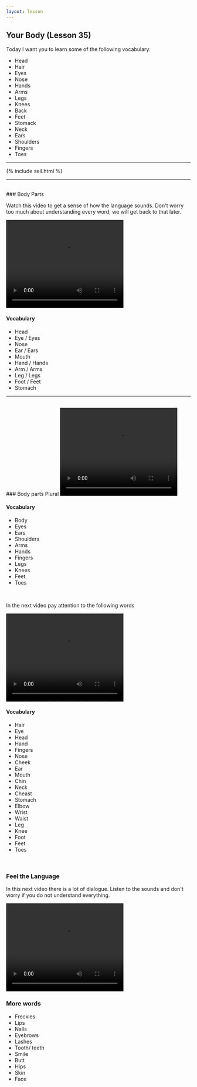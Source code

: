```yaml
---
layout: lesson
---
```

## Your Body  (Lesson 35)


Today I want you to learn some of the following vocabulary:

* Head 
* Hair 
* Eyes 
* Nose
* Hands 
* Arms
* Legs 
* Knees 
* Back 
* Feet 
* Stomack 
* Neck 
* Ears
* Shoulders 
* Fingers 
* Toes 



<hr>
<div class="our-book">{% include seil.html %}</div>

<hr>

<br class="column">
### Body Parts

Watch this video to get a sense of how the language sounds. Don't worry too much about understanding every word, we will get back to that later.


<video width="320" height="240" preload="none">
    <source type="video/youtube" src="http://www.youtube.com/watch?v=Zo9fQ9A60rU" />
</video>

#### Vocabulary

* Head 
* Eye / Eyes
* Nose 
* Ear / Ears 
* Mouth
* Hand / Hands
* Arm / Arms
* Leg / Legs
* Foot / Feet
* Stomach




<hr>
<br class="column">
### Body parts Plural 

<video width="320" height="240" preload="none">
    <source type="video/youtube" src="" />
</video>

#### Vocabulary

* Body
* Eyes 
* Ears
* Shoulders
* Arms 
* Hands
* Fingers
* Legs 
* Knees 
* Feet 
* Toes 


<br class="column">

In the next video pay attention to the following words


<video width="320" height="240" preload="none">
    <source type="video/youtube" src="http://www.youtube.com/watch?v=wKXZHVRKhtI" />
</video>

#### Vocabulary

* Hair 
* Eye
* Head
* Hand  
* Fingers
* Nose 
* Cheek 
* Ear
* Mouth
* Chin 
* Neck
* Cheast
* Stomach
* Elbow
* Wrist
* Waist 
* Leg 
* Knee
* Foot
* Feet 
* Toes 




<br class="column">

### Feel the Language

In this next video there is a lot of dialogue. 
Listen to the sounds and don't worry if you do not understand everything.

<video width="320" height="240" preload="none">
    <source type="video/youtube" src="http://www.youtube.com/watch?v=AzoJCcrnxl8" />
</video>


<br class="column">

### More words


* Freckles 
* Lips
* Nails
* Eyebrows 
* Lashes 
* Tooth/ teeth 
* Smile 
* Butt
* Hips 
* Skin
* Face 


 






